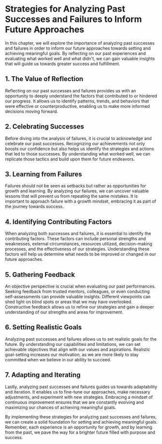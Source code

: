 # Strategies for Analyzing Past Successes and Failures to Inform Future Approaches

In this chapter, we will explore the importance of analyzing past successes and failures in order to inform our future approaches towards setting and achieving meaningful goals. By reflecting on our past experiences and evaluating what worked well and what didn't, we can gain valuable insights that will guide us towards greater success and fulfillment.

## 1\. The Value of Reflection

Reflecting on our past successes and failures provides us with an opportunity to deeply understand the factors that contributed to or hindered our progress. It allows us to identify patterns, trends, and behaviors that were effective or counterproductive, enabling us to make more informed decisions moving forward.

## 2\. Celebrating Successes

Before diving into the analysis of failures, it is crucial to acknowledge and celebrate our past successes. Recognizing our achievements not only boosts our confidence but also helps us identify the strategies and actions that led to those successes. By understanding what worked well, we can replicate those tactics and build upon them for future endeavors.

## 3\. Learning from Failures

Failures should not be seen as setbacks but rather as opportunities for growth and learning. By analyzing our failures, we can uncover valuable lessons that will prevent us from repeating the same mistakes. It is important to approach failure with a growth mindset, embracing it as part of the journey towards success.

## 4\. Identifying Contributing Factors

When analyzing both successes and failures, it is essential to identify the contributing factors. These factors can include personal strengths and weaknesses, external circumstances, resources utilized, decision-making processes, and the effectiveness of our strategies. Understanding these factors will help us determine what needs to be improved or changed in our future approaches.

## 5\. Gathering Feedback

An objective perspective is crucial when evaluating our past performances. Seeking feedback from trusted mentors, colleagues, or even conducting self-assessments can provide valuable insights. Different viewpoints can shed light on blind spots or areas that we may have overlooked. Constructive feedback allows us to refine our strategies and gain a deeper understanding of our strengths and areas for improvement.

## 6\. Setting Realistic Goals

Analyzing past successes and failures allows us to set realistic goals for the future. By understanding our capabilities and limitations, we can set achievable objectives that align with our values and aspirations. Realistic goal-setting increases our motivation, as we are more likely to stay committed when we believe in our ability to succeed.

## 7\. Adapting and Iterating

Lastly, analyzing past successes and failures guides us towards adaptability and iteration. It enables us to fine-tune our approaches, make necessary adjustments, and experiment with new strategies. Embracing a mindset of continuous improvement ensures that we are constantly evolving and maximizing our chances of achieving meaningful goals.

By implementing these strategies for analyzing past successes and failures, we can create a solid foundation for setting and achieving meaningful goals. Remember, each experience is an opportunity for growth, and by learning from the past, we pave the way for a brighter future filled with purpose and success.
